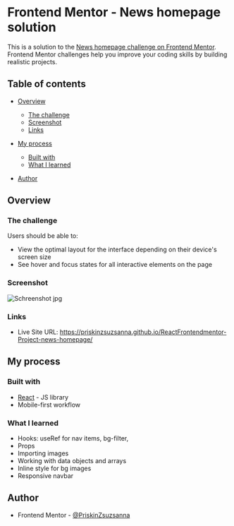 # Frontend Mentor - News homepage solution

This is a solution to the [News homepage challenge on Frontend Mentor](https://www.frontendmentor.io/challenges/news-homepage-H6SWTa1MFl). Frontend Mentor challenges help you improve your coding skills by building realistic projects. 

## Table of contents

- [Overview](#overview)
  - [The challenge](#the-challenge)
  - [Screenshot](#screenshot)
  - [Links](#links)
- [My process](#my-process)
  - [Built with](#built-with)
  - [What I learned](#what-i-learned)

- [Author](#author)

## Overview

### The challenge

Users should be able to:

- View the optimal layout for the interface depending on their device's screen size
- See hover and focus states for all interactive elements on the page

### Screenshot

![Schreenshot jpg](https://user-images.githubusercontent.com/121173949/221022186-dce7d64e-edf8-4e21-808a-56533b31e9d6.png)

### Links

- Live Site URL:
https://priskinzsuzsanna.github.io/ReactFrontendmentor-Project-news-homepage/

## My process

### Built with

- [React](https://reactjs.org/) - JS library
- Mobile-first workflow


### What I learned

 - Hooks: useRef for nav items, bg-filter, 
 - Props
 - Importing images
 - Working with data objects and arrays
 - Inline style for bg images
 - Responsive navbar


## Author

- Frontend Mentor - [@PriskinZsuzsanna](https://www.frontendmentor.io/profile/PriskinZsuzsanna)

